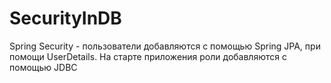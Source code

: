 # SecurityInDB

Spring Security - пользователи добавляются с помощью Spring JPA, при помощи UserDetails.
На старте приложения роли добавляются с помощью JDBC
